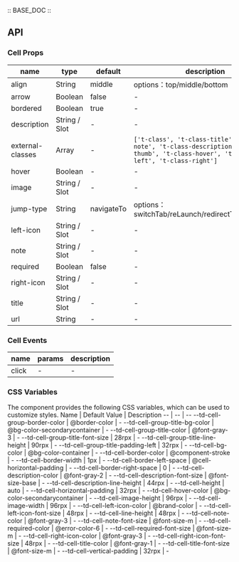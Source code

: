 :: BASE_DOC ::

## API

### Cell Props

 name             | type          | default    | description                                                                                                                              | required 
------------------|---------------|------------|------------------------------------------------------------------------------------------------------------------------------------------|----------
 align            | String        | middle     | options：top/middle/bottom                                                                                                                | N        
 arrow            | Boolean       | false      | \-                                                                                                                                       | N        
 bordered         | Boolean       | true       | \-                                                                                                                                       | N        
 description      | String / Slot | -          | \-                                                                                                                                       | N        
 external-classes | Array         | -          | `['t-class', 't-class-title', 't-class-note', 't-class-description', 't-class-thumb', 't-class-hover', 't-class-left', 't-class-right']` | N        
 hover            | Boolean       | -          | \-                                                                                                                                       | N        
 image            | String / Slot | -          | \-                                                                                                                                       | N        
 jump-type        | String        | navigateTo | options：switchTab/reLaunch/redirectTo/navigateTo                                                                                         | N        
 left-icon        | String / Slot | -          | \-                                                                                                                                       | N        
 note             | String / Slot | -          | \-                                                                                                                                       | N        
 required         | Boolean       | false      | \-                                                                                                                                       | N        
 right-icon       | String / Slot | -          | \-                                                                                                                                       | N        
 title            | String / Slot | -          | \-                                                                                                                                       | N        
 url              | String        | -          | \-                                                                                                                                       | N        

### Cell Events

 name  | params | description 
-------|--------|-------------
 click | -      | \-          

### CSS Variables

The component provides the following CSS variables, which can be used to customize styles.
Name | Default Value | Description
-- | -- | --
--td-cell-group-border-color | @border-color | -
--td-cell-group-title-bg-color | @bg-color-secondarycontainer | -
--td-cell-group-title-color | @font-gray-3 | -
--td-cell-group-title-font-size | 28rpx | -
--td-cell-group-title-line-height | 90rpx | -
--td-cell-group-title-padding-left | 32rpx | -
--td-cell-bg-color | @bg-color-container | -
--td-cell-border-color | @component-stroke | -
--td-cell-border-width | 1px | -
--td-cell-border-left-space | @cell-horizontal-padding | -
--td-cell-border-right-space | 0 | -
--td-cell-description-color | @font-gray-2 | -
--td-cell-description-font-size | @font-size-base | -
--td-cell-description-line-height | 44rpx | -
--td-cell-height | auto | -
--td-cell-horizontal-padding | 32rpx | -
--td-cell-hover-color | @bg-color-secondarycontainer | -
--td-cell-image-height | 96rpx | -
--td-cell-image-width | 96rpx | -
--td-cell-left-icon-color | @brand-color | -
--td-cell-left-icon-font-size | 48rpx | -
--td-cell-line-height | 48rpx | -
--td-cell-note-color | @font-gray-3 | -
--td-cell-note-font-size | @font-size-m | -
--td-cell-required-color | @error-color-6 | -
--td-cell-required-font-size | @font-size-m | -
--td-cell-right-icon-color | @font-gray-3 | -
--td-cell-right-icon-font-size | 48rpx | -
--td-cell-title-color | @font-gray-1 | -
--td-cell-title-font-size | @font-size-m | -
--td-cell-vertical-padding | 32rpx | - 
